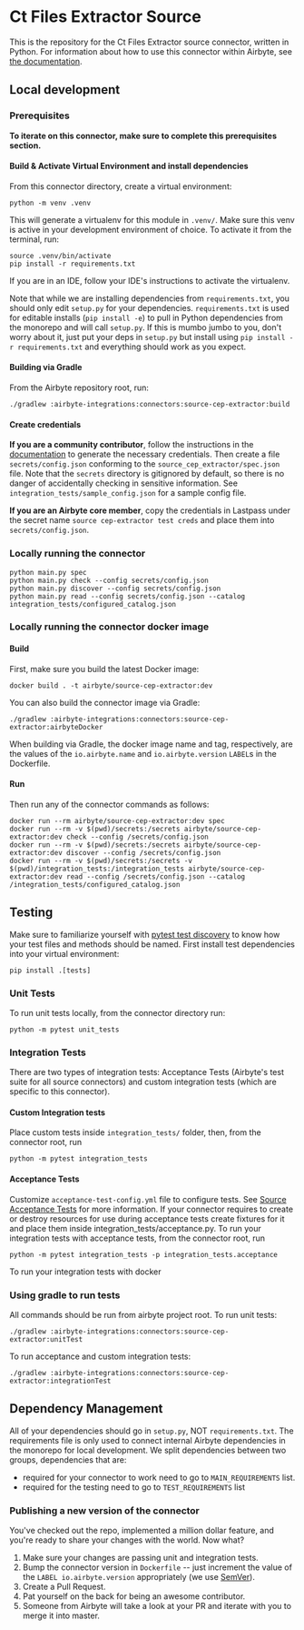 # Ct Files Extractor Source

This is the repository for the Ct Files Extractor source connector, written in Python.
For information about how to use this connector within Airbyte, see [the documentation](https://docs.airbyte.io/integrations/sources/cep-extractor).

## Local development

### Prerequisites
**To iterate on this connector, make sure to complete this prerequisites section.**

#### Build & Activate Virtual Environment and install dependencies
From this connector directory, create a virtual environment:
```
python -m venv .venv
```

This will generate a virtualenv for this module in `.venv/`. Make sure this venv is active in your
development environment of choice. To activate it from the terminal, run:
```
source .venv/bin/activate
pip install -r requirements.txt
```
If you are in an IDE, follow your IDE's instructions to activate the virtualenv.

Note that while we are installing dependencies from `requirements.txt`, you should only edit `setup.py` for your dependencies. `requirements.txt` is
used for editable installs (`pip install -e`) to pull in Python dependencies from the monorepo and will call `setup.py`.
If this is mumbo jumbo to you, don't worry about it, just put your deps in `setup.py` but install using `pip install -r requirements.txt` and everything
should work as you expect.

#### Building via Gradle
From the Airbyte repository root, run:
```
./gradlew :airbyte-integrations:connectors:source-cep-extractor:build
```

#### Create credentials
**If you are a community contributor**, follow the instructions in the [documentation](https://docs.airbyte.io/integrations/sources/cep-extractor)
to generate the necessary credentials. Then create a file `secrets/config.json` conforming to the `source_cep_extractor/spec.json` file.
Note that the `secrets` directory is gitignored by default, so there is no danger of accidentally checking in sensitive information.
See `integration_tests/sample_config.json` for a sample config file.

**If you are an Airbyte core member**, copy the credentials in Lastpass under the secret name `source cep-extractor test creds`
and place them into `secrets/config.json`.

### Locally running the connector
```
python main.py spec
python main.py check --config secrets/config.json
python main.py discover --config secrets/config.json
python main.py read --config secrets/config.json --catalog integration_tests/configured_catalog.json
```

### Locally running the connector docker image

#### Build
First, make sure you build the latest Docker image:
```
docker build . -t airbyte/source-cep-extractor:dev
```

You can also build the connector image via Gradle:
```
./gradlew :airbyte-integrations:connectors:source-cep-extractor:airbyteDocker
```
When building via Gradle, the docker image name and tag, respectively, are the values of the `io.airbyte.name` and `io.airbyte.version` `LABEL`s in
the Dockerfile.

#### Run
Then run any of the connector commands as follows:
```
docker run --rm airbyte/source-cep-extractor:dev spec
docker run --rm -v $(pwd)/secrets:/secrets airbyte/source-cep-extractor:dev check --config /secrets/config.json
docker run --rm -v $(pwd)/secrets:/secrets airbyte/source-cep-extractor:dev discover --config /secrets/config.json
docker run --rm -v $(pwd)/secrets:/secrets -v $(pwd)/integration_tests:/integration_tests airbyte/source-cep-extractor:dev read --config /secrets/config.json --catalog /integration_tests/configured_catalog.json
```
## Testing
   Make sure to familiarize yourself with [pytest test discovery](https://docs.pytest.org/en/latest/goodpractices.html#test-discovery) to know how your test files and methods should be named.
First install test dependencies into your virtual environment:
```
pip install .[tests]
```
### Unit Tests
To run unit tests locally, from the connector directory run:
```
python -m pytest unit_tests
```

### Integration Tests
There are two types of integration tests: Acceptance Tests (Airbyte's test suite for all source connectors) and custom integration tests (which are specific to this connector).
#### Custom Integration tests
Place custom tests inside `integration_tests/` folder, then, from the connector root, run
```
python -m pytest integration_tests
```
#### Acceptance Tests
Customize `acceptance-test-config.yml` file to configure tests. See [Source Acceptance Tests](source-acceptance-tests.md) for more information.
If your connector requires to create or destroy resources for use during acceptance tests create fixtures for it and place them inside integration_tests/acceptance.py.
To run your integration tests with acceptance tests, from the connector root, run
```
python -m pytest integration_tests -p integration_tests.acceptance
```
To run your integration tests with docker

### Using gradle to run tests
All commands should be run from airbyte project root.
To run unit tests:
```
./gradlew :airbyte-integrations:connectors:source-cep-extractor:unitTest
```
To run acceptance and custom integration tests:
```
./gradlew :airbyte-integrations:connectors:source-cep-extractor:integrationTest
```

## Dependency Management
All of your dependencies should go in `setup.py`, NOT `requirements.txt`. The requirements file is only used to connect internal Airbyte dependencies in the monorepo for local development.
We split dependencies between two groups, dependencies that are:
* required for your connector to work need to go to `MAIN_REQUIREMENTS` list.
* required for the testing need to go to `TEST_REQUIREMENTS` list

### Publishing a new version of the connector
You've checked out the repo, implemented a million dollar feature, and you're ready to share your changes with the world. Now what?
1. Make sure your changes are passing unit and integration tests.
1. Bump the connector version in `Dockerfile` -- just increment the value of the `LABEL io.airbyte.version` appropriately (we use [SemVer](https://semver.org/)).
1. Create a Pull Request.
1. Pat yourself on the back for being an awesome contributor.
1. Someone from Airbyte will take a look at your PR and iterate with you to merge it into master.
